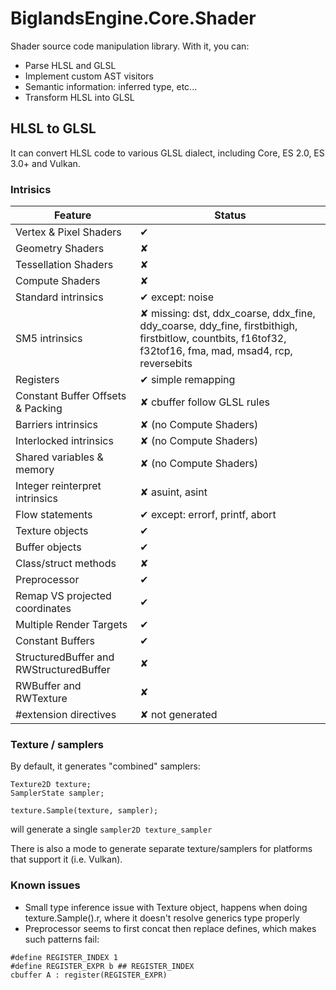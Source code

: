 BiglandsEngine.Core.Shader
====================

Shader source code manipulation library.
With it, you can:
* Parse HLSL and GLSL
* Implement custom AST visitors
* Semantic information: inferred type, etc...
* Transform HLSL into GLSL

## HLSL to GLSL

It can convert HLSL code to various GLSL dialect, including Core, ES 2.0, ES 3.0+ and Vulkan.

### Intrisics

| Feature                 | Status |
| ----------------------- | ------ |
| Vertex & Pixel Shaders  | ✔ |
| Geometry Shaders        | ✘ |
| Tessellation Shaders    | ✘ |
| Compute Shaders         | ✘ |
| Standard intrinsics     | ✔ except: noise |
| SM5 intrinsics          | ✘ missing: dst, ddx_coarse, ddx_fine, ddy_coarse, ddy_fine, firstbithigh, firstbitlow, countbits, f16tof32, f32tof16, fma, mad, msad4, rcp, reversebits |
| Registers               | ✔ simple remapping |
| Constant Buffer Offsets & Packing | ✘ cbuffer follow GLSL rules |
| Barriers intrinsics     | ✘ (no Compute Shaders) |
| Interlocked intrinsics  | ✘ (no Compute Shaders) |
| Shared variables & memory | ✘ (no Compute Shaders) |
| Integer reinterpret intrinsics | ✘ asuint, asint |
| Flow statements         | ✔ except: errorf, printf, abort |
| Texture objects         | ✔ |
| Buffer objects          | ✔ |
| Class/struct methods    | ✘ |
| Preprocessor            | ✔ |
| Remap VS projected coordinates | ✔ |
| Multiple Render Targets | ✔ |
| Constant Buffers        | ✔ |
| StructuredBuffer and RWStructuredBuffer | ✘ |
| RWBuffer and RWTexture  | ✘ |
| #extension directives   | ✘ not generated |

### Texture / samplers

By default, it generates "combined" samplers:

```
Texture2D texture;
SamplerState sampler;

texture.Sample(texture, sampler);
```

will generate a single `sampler2D texture_sampler`

There is also a mode to generate separate texture/samplers for platforms that support it (i.e. Vulkan).

### Known issues

* Small type inference issue with Texture object, happens when doing texture.Sample().r, where it doesn't resolve generics type properly
* Preprocessor seems to first concat then replace defines, which makes such patterns fail:
```
#define REGISTER_INDEX 1
#define REGISTER_EXPR b ## REGISTER_INDEX
cbuffer A : register(REGISTER_EXPR)
```
